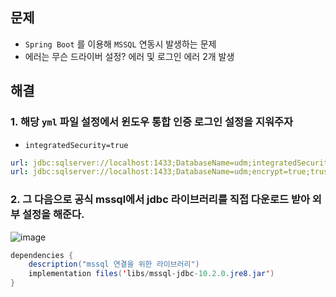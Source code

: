 ## 문제
- `Spring Boot` 를 이용해 `MSSQL` 연동시 발생하는 문제
- 에러는 무슨 드라이버 설정? 에러 및 로그인 에러 2개 발생

## 해결
### 1. 해당 `yml` 파일 설정에서 윈도우 통합 인증 로그인 설정을 지워주자
- `integratedSecurity=true`
```yml
url: jdbc:sqlserver://localhost:1433;DatabaseName=udm;integratedSecurity=true;encrypt=true;trustServerCertificate=true ❌
url: jdbc:sqlserver://localhost:1433;DatabaseName=udm;encrypt=true;trustServerCertificate=true ⭕
```

### 2. 그 다음으로 공식 mssql에서 jdbc 라이브러리를 직접 다운로드 받아 외부 설정을 해준다.
![image](https://user-images.githubusercontent.com/61215550/164156192-446dd412-a38a-469c-b2b3-517b9160dc18.png)

```java
dependencies {
    description("mssql 연결을 위한 라이브러리")
    implementation files('libs/mssql-jdbc-10.2.0.jre8.jar')
}
```
